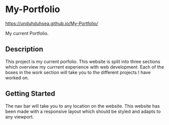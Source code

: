 # My-Portfolio

https://unduhduhsea.github.io/My-Portfolio/

My current Portfolio.

## Description
This project is my current porfolio. This website is split into three sections
which overview my currrent experience with web development. Each of the boxes in the work 
section will take you to the different projects I have worked on. 

## Getting Started

The nav bar will take you to any location on the website. This website has been made with 
a responsive layout which should be styled and adapts to any viewport. 
